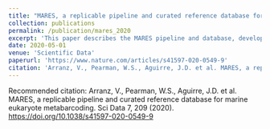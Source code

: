 ```yaml
---
title: "MARES, a replicable pipeline and curated reference database for marine eukaryote metabarcoding"
collection: publications
permalink: /publication/mares_2020
excerpt: 'This paper describes the MARES pipeline and database, developed for easy generation of custom COI databases to aid in metabarcoding.'
date: 2020-05-01
venue: 'Scientific Data'
paperurl: 'https://www.nature.com/articles/s41597-020-0549-9'
citation: 'Arranz, V., Pearman, W.S., Aguirre, J.D. et al. MARES, a replicable pipeline and curated reference database for marine eukaryote metabarcoding. Sci Data 7, 209 (2020). https://doi.org/10.1038/s41597-020-0549-9'
---
```


Recommended citation: Arranz, V., Pearman, W.S., Aguirre, J.D. et al. MARES, a replicable pipeline and curated reference database for marine eukaryote metabarcoding. Sci Data 7, 209 (2020). https://doi.org/10.1038/s41597-020-0549-9
